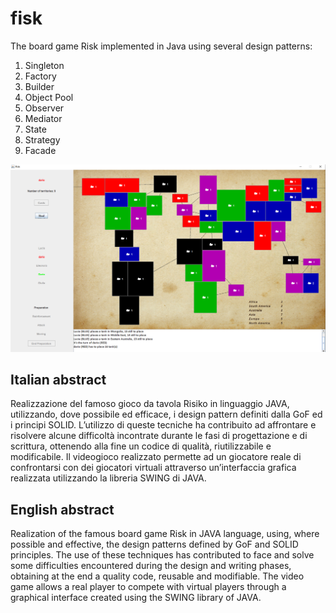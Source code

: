 # fisk
The board game Risk implemented in Java using several design patterns:
1. Singleton
2. Factory
3. Builder
4. Object Pool
5. Observer
6. Mediator
7. State
8. Strategy
9. Facade 


![Risk Board](image.png)

## Italian abstract
Realizzazione del famoso gioco da tavola Risiko in linguaggio JAVA, utilizzando, dove possibile ed efficace, i design pattern definiti dalla GoF ed i principi SOLID.
L’utilizzo di queste tecniche ha contribuito ad affrontare e risolvere alcune difficoltà incontrate durante le fasi di progettazione e di scrittura, ottenendo alla fine un codice di qualità, riutilizzabile e modificabile.
Il videogioco realizzato permette ad un giocatore reale di confrontarsi con dei giocatori
virtuali attraverso un’interfaccia grafica realizzata utilizzando la libreria SWING di JAVA.


## English abstract
Realization of the famous board game Risk in JAVA language, using, where possible and effective, the design patterns defined by GoF and SOLID principles. 
The use of these techniques has contributed to face and solve some difficulties encountered during the design and writing phases, obtaining at the end a quality code, reusable and modifiable.
The video game allows a real player to compete with virtual players through a graphical interface created using the SWING library of JAVA.
